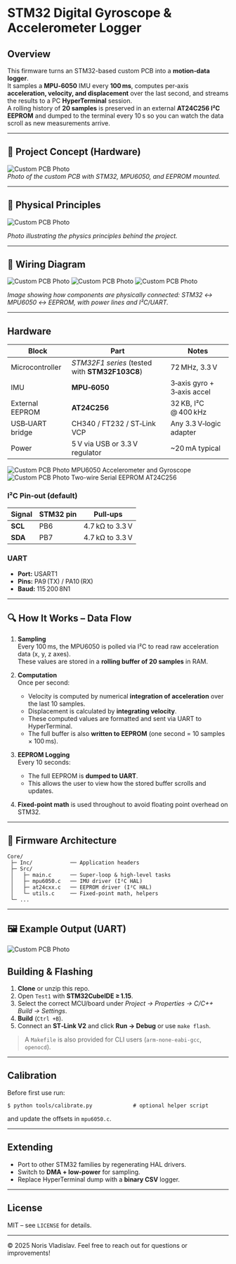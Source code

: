 # STM32 Digital Gyroscope & Accelerometer Logger

## Overview
This firmware turns an STM32-based custom PCB into a **motion‑data logger**.  
It samples a **MPU‑6050** IMU every **100 ms**, computes per‑axis **acceleration, velocity, and displacement** over the last second, and streams the results to a PC **HyperTerminal** session.  
A rolling history of **20 samples** is preserved in an external **AT24C256 I²C EEPROM** and dumped to the terminal every 10 s so you can watch the data scroll as new measurements arrive.

---

## 📸 Project Concept (Hardware)

![Custom PCB Photo](PHOTOS/8.png)  
*Photo of the custom PCB with STM32, MPU6050, and EEPROM mounted.*

---

## 📐 Physical Principles

![Custom PCB Photo](PHOTOS/1.png) 

*Photo illustrating the physics principles behind the project.*

---

## 🔌 Wiring Diagram

![Custom PCB Photo](PHOTOS/2.png) 
![Custom PCB Photo](PHOTOS/3.png) 
![Custom PCB Photo](PHOTOS/6.png) 

*Image showing how components are physically connected: STM32 ↔ MPU6050 ↔ EEPROM, with power lines and I²C/UART.*

---

## Hardware

| Block | Part | Notes |
|-------|------|-------|
| Microcontroller | *STM32F1 series* (tested with **STM32F103C8**) | 72 MHz, 3.3 V |
| IMU | **MPU‑6050** | 3‑axis gyro + 3‑axis accel |
| External EEPROM | **AT24C256** | 32 KB, I²C @ 400 kHz |
| USB‑UART bridge | CH340 / FT232 / ST‑Link VCP | Any 3.3 V‑logic adapter |
| Power | 5 V via USB or 3.3 V regulator | ~20 mA typical |

![Custom PCB Photo](PHOTOS/4.png) 
MPU6050 Accelerometer and Gyroscope
![Custom PCB Photo](PHOTOS/5.png) 
Two-wire Serial EEPROM AT24C256

### I²C Pin‑out (default)

| Signal | STM32 pin | Pull‑ups |
|--------|-----------|----------|
| **SCL** | PB6 | 4.7 kΩ to 3.3 V |
| **SDA** | PB7 | 4.7 kΩ to 3.3 V |

### UART

* **Port:** USART1  
* **Pins:** PA9 (TX) / PA10 (RX)  
* **Baud:** 115 200 8N1

---

## 🔍 How It Works – Data Flow

1. **Sampling**  
   Every 100 ms, the MPU6050 is polled via I²C to read raw acceleration data (x, y, z axes).  
   These values are stored in a **rolling buffer of 20 samples** in RAM.

2. **Computation**  
   Once per second:
   - Velocity is computed by numerical **integration of acceleration** over the last 10 samples.
   - Displacement is calculated by **integrating velocity**.
   - These computed values are formatted and sent via UART to HyperTerminal.
   - The full buffer is also **written to EEPROM** (one second = 10 samples × 100 ms).

3. **EEPROM Logging**  
   Every 10 seconds:
   - The full EEPROM is **dumped to UART**.
   - This allows the user to view how the stored buffer scrolls and updates.

4. **Fixed-point math** is used throughout to avoid floating point overhead on STM32.

---

## 🧠 Firmware Architecture

```
Core/
 ├─ Inc/            ── Application headers
 ├─ Src/
 │   ├─ main.c      ── Super‑loop & high‑level tasks
 │   ├─ mpu6050.c   ── IMU driver (I²C HAL)
 │   ├─ at24cxx.c   ── EEPROM driver (I²C HAL)
 │   └─ utils.c     ── Fixed‑point math, helpers
 └─ ...
```

---

## 🖼️ Example Output (UART)

![Custom PCB Photo](PHOTOS/7.png) 

## Building & Flashing

1. **Clone** or unzip this repo.  
2. Open `Test1` with **STM32CubeIDE ≥ 1.15**.  
3. Select the correct MCU/board under *Project → Properties → C/C++ Build → Settings*.  
4. **Build** (`Ctrl +B`).  
5. Connect an **ST‑Link V2** and click **Run → Debug** or use `make flash`.

> A `Makefile` is also provided for CLI users (`arm-none-eabi-gcc`, `openocd`).

---

## Calibration

Before first use run:

```text
$ python tools/calibrate.py             # optional helper script
```

and update the offsets in `mpu6050.c`.

---

## Extending

* Port to other STM32 families by regenerating HAL drivers.
* Switch to **DMA + low‑power** for sampling.
* Replace HyperTerminal dump with a **binary CSV** logger.

---

## License

MIT – see `LICENSE` for details.

---

© 2025 Noris Vladislav. Feel free to reach out for questions or improvements!
